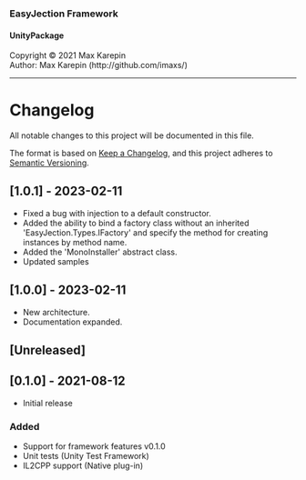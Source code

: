 <h3>EasyJection Framework</h3>
<h4>UnityPackage</h4>
Copyright © 2021 Max Karepin<br/>
Author: Max Karepin (http://github.com/imaxs/)

---

# Changelog
All notable changes to this project will be documented in this file.

The format is based on [Keep a Changelog](https://keepachangelog.com/en/1.0.0/),
and this project adheres to [Semantic Versioning](https://semver.org/spec/v2.0.0.html).

## [1.0.1] - 2023-02-11
- Fixed a bug with injection to a default constructor.
- Added the ability to bind a factory class without an inherited 'EasyJection.Types.IFactory' and specify the method for creating instances by method name.
- Added the 'MonoInstaller' abstract class.
- Updated samples

## [1.0.0] - 2023-02-11
- New architecture.
- Documentation expanded.

## [Unreleased]

## [0.1.0] - 2021-08-12
  - Initial release
### Added
  - Support for framework features v0.1.0
  - Unit tests (Unity Test Framework)
  - IL2CPP support (Native plug-in)
